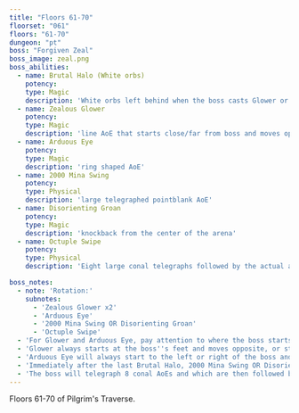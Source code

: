 ```yaml
---
title: "Floors 61-70"
floorset: "061"
floors: "61-70"
dungeon: "pt"
boss: "Forgiven Zeal"
boss_image: zeal.png
boss_abilities:
  - name: Brutal Halo (White orbs)
    potency: 
    type: Magic
    description: 'White orbs left behind when the boss casts Glower or Arduous Eye that explode into a screenwide ring'
  - name: Zealous Glower
    potency: 
    type: Magic
    description: 'line AoE that starts close/far from boss and moves opposite of it''s start'
  - name: Arduous Eye
    potency: 
    type: Magic
    description: 'ring shaped AoE'
  - name: 2000 Mina Swing
    potency: 
    type: Physical
    description: 'large telegraphed pointblank AoE'
  - name: Disorienting Groan
    potency: 
    type: Magic
    description: 'knockback from the center of the arena'
  - name: Octuple Swipe
    potency: 
    type: Physical
    description: 'Eight large conal telegraphs followed by the actual attacks'

boss_notes:
  - note: 'Rotation:'
    subnotes:
      - 'Zealous Glower x2'
      - 'Arduous Eye'
      - '2000 Mina Swing OR Disorienting Groan'
      - 'Octuple Swipe'
  - 'For Glower and Arduous Eye, pay attention to where the boss starts the lazer and in what direction it moves. Stand on the Brutal Halos (white orbs) that are left behind as they will explode into large rings in the order they were placed. The first orb to spawn will explode first. Move from orb to orb.'
  - 'Glower always starts at the boss''s feet and moves opposite, or starts opposite and moves towards his feet.'
  - 'Arduous Eye will always start to the left or right of the boss and travels clockwise or counterclockwise. Move into the first Brutal Halo orb and follow the path of the lazer'
  - 'Immediately after the last Brutal Halo, 2000 Mina Swing OR Disorienting Groan will be cast'
  - 'The boss will telegraph 8 conal AoEs and which are then followed by the actual attacks, and the rotation restarts.'
---
```


Floors 61-70 of Pilgrim's Traverse.
